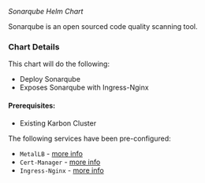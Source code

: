 *Sonarqube Helm Chart*

Sonarqube is an open sourced code quality scanning tool.

### Chart Details

This chart will do the following:

- Deploy Sonarqube
- Exposes Sonarqube with Ingress-Nginx
#### Prerequisites:

- Existing Karbon Cluster

The following services have been pre-configured:

- `MetalLB` - [more info](https://metallb.universe.tf/)
- `Cert-Manager` - [more info](https://cert-manager.io/docs/installation/kubernetes/)
- `Ingress-Nginx` - [more info](https://kubernetes.github.io/ingress-nginx/)
